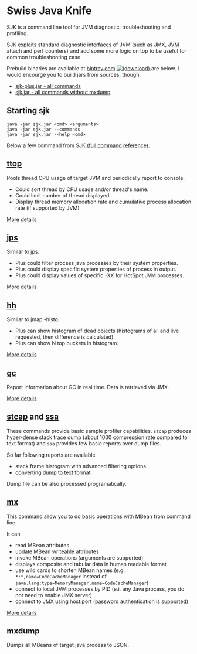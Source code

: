 Swiss Java Knife
=========

SJK is a command line tool for JVM diagnostic, troubleshooting and profiling.

SJK exploits standard diagnostic interfaces of JVM (such as JMX, JVM attach and perf counters) and add some more logic on top 
to be useful for common troubleshooting case.


Prebuild binaries are available at [bintray.com](https://bintray.com)
[ ![(download)](https://api.bintray.com/packages/aragozin/generic/sjk/images/download.svg) ](https://bintray.com/aragozin/generic/sjk/_latestVersion) are below. I would encourge you to build jars from sources, though.
- [sjk-plus.jar - all commands](https://bintray.com/artifact/download/aragozin/generic/sjk-plus-0.5.1.jar)
- [sjk.jar - all commands without mxdump](https://bintray.com/artifact/download/aragozin/generic/sjk-0.5.1.jar)


Starting sjk
----

    java -jar sjk.jar <cmd> <arguments>
    java -jar sjk.jar --commands
    java -jar sjk.jar --help <cmd>

Below a few command from SJK ([full command reference](sjk-core/COMMANDS.md)).

[ttop]
----

Pools thread CPU usage of target JVM and periodically report to console.

 - Could sort thread by CPU usage and/or thread's name.
 - Could limit number of thread displayed
 - Display thread memory allocation rate and cumulative process allocation rate (if supported by JVM)

[More details](sjk-core/COMMANDS.md#ttop-command)

[jps]
----

Similar to jps. 

- Plus could filter process java processes by their system properties.
- Plus could display specific system properties of process in output.
- Plus could display values of specific -XX for HotSpot JVM processes. 
 
[More details](sjk-core/COMMANDS.md#jps-command)

[hh]
----

Similar to jmap -histo.

- Plus can show histogram of dead objects (histograms of all and live requested, then difference is calculated).
- Plus can show N top buckets in histogram.

[More details](sjk-core/COMMANDS.md#hh-command)

[gc]
-----

Report information about GC in real time. Data is retrieved via JMX.

[More details](sjk-core/COMMANDS.md#gc-command)

[stcap] and [ssa]
----

These commands provide basic sample profiler capabilities. `stcap` produces hyper-dense stack trace dump 
(about 1000 compression rate compared to text format) and `ssa` provides few basic reports over dump files. 

So far following reports are available
- stack frame histogram with advanced filtering options
- converting dump to text format

Dump file can be also processed programatically.

[mx]
-----

This command allow you to do basic operations with MBean from command line.

It can
- read MBean attributes
- update MBean writeable attributes
- invoke MBean operations (arguments are supported)
- displays composite and tabular data in human readable format
- use wild cards to shorten MBean names (e.g. `*:*,name=CodeCacheManager` instead of `java.lang:type=MemoryManager,name=CodeCacheManager`)
- connect to local JVM processes by PID (e.i. any Java process, you do not need to enable JMX server)
- connect to JMX using host:port (password authentication is supported)

[More details](sjk-core/COMMANDS.md#mx-command)

mxdump
-----

Dumps all MBeans of target java process to JSON.

 [ttop]: sjk-core/COMMANDS.md#ttop-command
 [jps]: sjk-core/COMMANDS.md#jps-command
 [hh]: sjk-core/COMMANDS.md#hh-command
 [gc]: sjk-core/COMMANDS.md#gc-command
 [mx]: sjk-core/COMMANDS.md#mx-command
 [stcap]: sjk-core/COMMANDS.md#stcap-command
 [ssa]: sjk-core/COMMANDS.md#ssa-command
